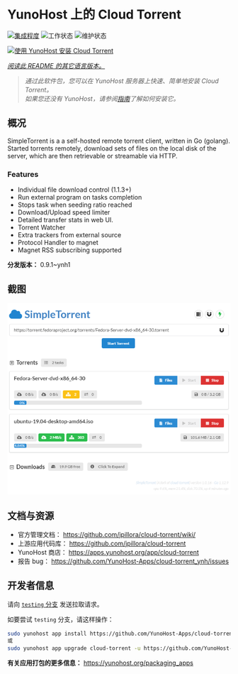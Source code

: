 <!--
注意：此 README 由 <https://github.com/YunoHost/apps/tree/master/tools/readme_generator> 自动生成
请勿手动编辑。
-->

# YunoHost 上的 Cloud Torrent

[![集成程度](https://dash.yunohost.org/integration/cloud-torrent.svg)](https://dash.yunohost.org/appci/app/cloud-torrent) ![工作状态](https://ci-apps.yunohost.org/ci/badges/cloud-torrent.status.svg) ![维护状态](https://ci-apps.yunohost.org/ci/badges/cloud-torrent.maintain.svg)

[![使用 YunoHost 安装 Cloud Torrent](https://install-app.yunohost.org/install-with-yunohost.svg)](https://install-app.yunohost.org/?app=cloud-torrent)

*[阅读此 README 的其它语言版本。](./ALL_README.md)*

> *通过此软件包，您可以在 YunoHost 服务器上快速、简单地安装 Cloud Torrent。*  
> *如果您还没有 YunoHost，请参阅[指南](https://yunohost.org/install)了解如何安装它。*

## 概况

SimpleTorrent is a a self-hosted remote torrent client, written in Go (golang). Started torrents remotely, download sets of files on the local disk of the server, which are then retrievable or streamable via HTTP.

### Features

- Individual file download control (1.1.3+)
- Run external program on tasks completion
- Stops task when seeding ratio reached
- Download/Upload speed limiter
- Detailed transfer stats in web UI.
- Torrent Watcher
- Extra trackers from external source
- Protocol Handler to magnet
- Magnet RSS subscribing supported


**分发版本：** 0.9.1~ynh1

## 截图

![Cloud Torrent 的截图](./doc/screenshots/screenshot.png)

## 文档与资源

- 官方管理文档： <https://github.com/jpillora/cloud-torrent/wiki/>
- 上游应用代码库： <https://github.com/jpillora/cloud-torrent>
- YunoHost 商店： <https://apps.yunohost.org/app/cloud-torrent>
- 报告 bug： <https://github.com/YunoHost-Apps/cloud-torrent_ynh/issues>

## 开发者信息

请向 [`testing` 分支](https://github.com/YunoHost-Apps/cloud-torrent_ynh/tree/testing) 发送拉取请求。

如要尝试 `testing` 分支，请这样操作：

```bash
sudo yunohost app install https://github.com/YunoHost-Apps/cloud-torrent_ynh/tree/testing --debug
或
sudo yunohost app upgrade cloud-torrent -u https://github.com/YunoHost-Apps/cloud-torrent_ynh/tree/testing --debug
```

**有关应用打包的更多信息：** <https://yunohost.org/packaging_apps>
